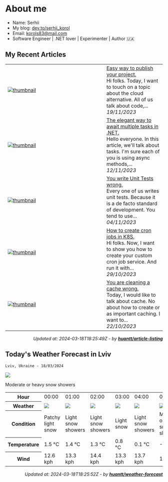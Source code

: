 # About me

- Name: Serhii
- My blog: [dev.to/serhii_korol](https://dev.to/serhii_korol_ab7776c50dba)
- Email: [korols83@mail.com](mailto:korols83@mail.com)
- Software Engineer | .NET lover | Experimenter | Author 🇺🇦

## My Recent Articles


<table>
        <tr>
            <td width="300px">
                <a href="https://dev.to/serhii_korol_ab7776c50dba/easy-way-to-publish-your-project-1kp8"><img src="https://media.dev.to/cdn-cgi/image/width=1000,height=420,fit=cover,gravity=auto,format=auto/https%3A%2F%2Fdev-to-uploads.s3.amazonaws.com%2Fuploads%2Farticles%2Fb84848p4p0mcw4501449.png" alt="thumbnail"></a>
            </td>
            <td>
                <a href="https://dev.to/serhii_korol_ab7776c50dba/easy-way-to-publish-your-project-1kp8">Easy way to publish your project.</a>
                <div>Hi folks. Today, I want to touch on a topic about the cloud alternative. All of us talk about code,...</div>
                <div><i>19/11/2023</i></div>
            </td>
        </tr>
        <tr>
            <td width="300px">
                <a href="https://dev.to/serhii_korol_ab7776c50dba/the-elegant-way-to-await-multiple-tasks-in-net-11pl"><img src="https://media.dev.to/cdn-cgi/image/width=1000,height=420,fit=cover,gravity=auto,format=auto/https%3A%2F%2Fdev-to-uploads.s3.amazonaws.com%2Fuploads%2Farticles%2Fhftjg36f96qlmsj0jm5z.jpg" alt="thumbnail"></a>
            </td>
            <td>
                <a href="https://dev.to/serhii_korol_ab7776c50dba/the-elegant-way-to-await-multiple-tasks-in-net-11pl">The elegant way to await multiple tasks in .NET.</a>
                <div>Hello everyone. In this article, we&#39;ll talk about tasks. I&#39;m sure each of you is using async methods,...</div>
                <div><i>12/11/2023</i></div>
            </td>
        </tr>
        <tr>
            <td width="300px">
                <a href="https://dev.to/serhii_korol_ab7776c50dba/you-write-unit-tests-wrong-5d9f"><img src="https://media.dev.to/cdn-cgi/image/width=1000,height=420,fit=cover,gravity=auto,format=auto/https%3A%2F%2Fdev-to-uploads.s3.amazonaws.com%2Fuploads%2Farticles%2Fze1w904jlo4fzso8y0ty.jpg" alt="thumbnail"></a>
            </td>
            <td>
                <a href="https://dev.to/serhii_korol_ab7776c50dba/you-write-unit-tests-wrong-5d9f">You write Unit Tests wrong.</a>
                <div>Every one of us writes unit tests. Because it is a de facto standard of development. You tend to use...</div>
                <div><i>04/11/2023</i></div>
            </td>
        </tr>
        <tr>
            <td width="300px">
                <a href="https://dev.to/serhii_korol_ab7776c50dba/how-to-create-cron-jobs-in-k8s-405m"><img src="https://media.dev.to/cdn-cgi/image/width=1000,height=420,fit=cover,gravity=auto,format=auto/https%3A%2F%2Fdev-to-uploads.s3.amazonaws.com%2Fuploads%2Farticles%2Fl6artnd1z8pj4u1clsjx.jpg" alt="thumbnail"></a>
            </td>
            <td>
                <a href="https://dev.to/serhii_korol_ab7776c50dba/how-to-create-cron-jobs-in-k8s-405m">How to create cron jobs in K8S.</a>
                <div>Hi folks. Now, I want to show you how to create your custom cron job service. And run it with...</div>
                <div><i>29/10/2023</i></div>
            </td>
        </tr>
        <tr>
            <td width="300px">
                <a href="https://dev.to/serhii_korol_ab7776c50dba/you-are-cleaning-a-cache-wrong-1hjo"><img src="https://media.dev.to/cdn-cgi/image/width=1000,height=420,fit=cover,gravity=auto,format=auto/https%3A%2F%2Fdev-to-uploads.s3.amazonaws.com%2Fuploads%2Farticles%2F3nz7azlu6bf303ipt3mr.jpg" alt="thumbnail"></a>
            </td>
            <td>
                <a href="https://dev.to/serhii_korol_ab7776c50dba/you-are-cleaning-a-cache-wrong-1hjo">You are cleaning a cache wrong.</a>
                <div>Today, I would like to talk about cache. No about how to create or as important caching. I want to...</div>
                <div><i>22/10/2023</i></div>
            </td>
        </tr>
</table>

<div align="right">

*Updated at: 2024-03-18T18:25:49Z - by **[huantt/article-listing](https://github.com/huantt/article-listing)***

</div>

## Today's Weather Forecast in Lviv



`Lviv, Ukraine - 18/03/2024`

<img src="https://cdn.weatherapi.com/weather/64x64/day/371.png"/>

Moderate or heavy snow showers


<table>
    <tr>
        <th>Hour</th>
        <td>00:00</td><td>01:00</td><td>02:00</td><td>03:00</td><td>04:00</td><td>05:00</td><td>06:00</td><td>07:00</td><td>08:00</td><td>09:00</td><td>10:00</td><td>11:00</td><td>12:00</td><td>13:00</td><td>14:00</td><td>15:00</td><td>16:00</td><td>17:00</td><td>18:00</td><td>19:00</td><td>20:00</td><td>21:00</td><td>22:00</td><td>23:00</td>
    </tr>
    <tr>
        <th>Weather</th>
        <td><img src="https://cdn.weatherapi.com/weather/64x64/night/323.png"></img></td><td><img src="https://cdn.weatherapi.com/weather/64x64/night/368.png"></img></td><td><img src="https://cdn.weatherapi.com/weather/64x64/night/368.png"></img></td><td><img src="https://cdn.weatherapi.com/weather/64x64/night/326.png"></img></td><td><img src="https://cdn.weatherapi.com/weather/64x64/night/368.png"></img></td><td><img src="https://cdn.weatherapi.com/weather/64x64/night/371.png"></img></td><td><img src="https://cdn.weatherapi.com/weather/64x64/night/368.png"></img></td><td><img src="https://cdn.weatherapi.com/weather/64x64/day/371.png"></img></td><td><img src="https://cdn.weatherapi.com/weather/64x64/day/371.png"></img></td><td><img src="https://cdn.weatherapi.com/weather/64x64/day/338.png"></img></td><td><img src="https://cdn.weatherapi.com/weather/64x64/day/371.png"></img></td><td><img src="https://cdn.weatherapi.com/weather/64x64/day/371.png"></img></td><td><img src="https://cdn.weatherapi.com/weather/64x64/day/371.png"></img></td><td><img src="https://cdn.weatherapi.com/weather/64x64/day/371.png"></img></td><td><img src="https://cdn.weatherapi.com/weather/64x64/day/371.png"></img></td><td><img src="https://cdn.weatherapi.com/weather/64x64/day/371.png"></img></td><td><img src="https://cdn.weatherapi.com/weather/64x64/day/371.png"></img></td><td><img src="https://cdn.weatherapi.com/weather/64x64/day/368.png"></img></td><td><img src="https://cdn.weatherapi.com/weather/64x64/day/368.png"></img></td><td><img src="https://cdn.weatherapi.com/weather/64x64/night/368.png"></img></td><td><img src="https://cdn.weatherapi.com/weather/64x64/night/119.png"></img></td><td><img src="https://cdn.weatherapi.com/weather/64x64/night/116.png"></img></td><td><img src="https://cdn.weatherapi.com/weather/64x64/night/119.png"></img></td><td><img src="https://cdn.weatherapi.com/weather/64x64/night/119.png"></img></td>
    </tr>
    <tr>
        <th>Condition</th>
        <td width="200px">Patchy light snow</td><td width="200px">Light snow showers</td><td width="200px">Light snow showers</td><td width="200px">Light snow</td><td width="200px">Light snow showers</td><td width="200px">Moderate or heavy snow showers</td><td width="200px">Light snow showers</td><td width="200px">Moderate or heavy snow showers</td><td width="200px">Moderate or heavy snow showers</td><td width="200px">Heavy snow</td><td width="200px">Moderate or heavy snow showers</td><td width="200px">Moderate or heavy snow showers</td><td width="200px">Moderate or heavy snow showers</td><td width="200px">Moderate or heavy snow showers</td><td width="200px">Moderate or heavy snow showers</td><td width="200px">Moderate or heavy snow showers</td><td width="200px">Moderate or heavy snow showers</td><td width="200px">Light snow showers</td><td width="200px">Light snow showers</td><td width="200px">Light snow showers</td><td width="200px">Cloudy </td><td width="200px">Partly Cloudy </td><td width="200px">Cloudy </td><td width="200px">Cloudy </td>
    </tr>
    <tr>
        <th>Temperature</th>
        <td>1.5 °C</td><td>1.4 °C</td><td>1.3 °C</td><td>0.8 °C</td><td>0.1 °C</td><td>-0.3 °C</td><td>-0.4 °C</td><td>-0.8 °C</td><td>-0.2 °C</td><td>-0.1 °C</td><td>0.1 °C</td><td>0.7 °C</td><td>1.7 °C</td><td>1.9 °C</td><td>2.5 °C</td><td>2.6 °C</td><td>2.6 °C</td><td>2.2 °C</td><td>1.7 °C</td><td>1 °C</td><td>0.3 °C</td><td>-0.4 °C</td><td>-0.7 °C</td><td>-0.7 °C</td>
    </tr>
    <tr>
        <th>Wind</th>
        <td>12.6 kph</td><td>13.3 kph</td><td>14.4 kph</td><td>13.3 kph</td><td>13.7 kph</td><td>14 kph</td><td>14 kph</td><td>12.6 kph</td><td>15.1 kph</td><td>13.7 kph</td><td>14 kph</td><td>13.7 kph</td><td>13.7 kph</td><td>14 kph</td><td>14.8 kph</td><td>14.8 kph</td><td>14 kph</td><td>13.3 kph</td><td>11.2 kph</td><td>8.6 kph</td><td>7.2 kph</td><td>6.5 kph</td><td>6.5 kph</td><td>6.5 kph</td>
    </tr>
</table>


<div align="right">

*Updated at: 2024-03-18T18:25:52Z - by **[huantt/weather-forecast](https://github.com/huantt/weather-forecast)***

</div>